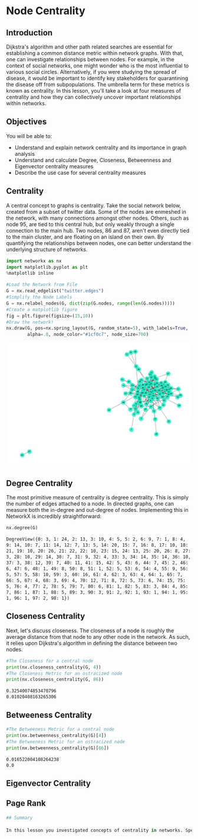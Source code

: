 
# Node Centrality 

## Introduction

Dijkstra's algorithm and other path related searches are essential for establishing a common distance metric within network graphs. With that, one can investigate relationships between nodes. For example, in the context of social networks, one might wonder who is the most influential to various social circles. Alternatively, if you were studying the spread of disease, it would be important to identify key stakeholders for quarantining the disease off from subpopulations. The umbrella term for these metrics is known as centrality. In this lesson, you'll take a look at four measures of centrality and how they can collectively uncover important relationships within networks.

## Objectives

You will be able to:

* Understand and explain network centrality and its importance in graph analysis
* Understand and calculate Degree, Closeness, Betweenness and Eigenvector centrality measures
* Describe the use case for several centrality measures

## Centrality

A central concept to graphs is centrality. Take the social network below, created from a subset of twitter data. Some of the nodes are enmeshed in the network, with many connections amongst other nodes. Others, such as node 95, are tied to this central hub, but only weakly through a single connection to the main hub. Two nodes, 86 and 87, aren't even directly tied to the main cluster, and are floating on an island on their own. By quantifying the relationships between nodes, one can better understand the underlying structure of networks.


```python
import networkx as nx
import matplotlib.pyplot as plt
%matplotlib inline
```


```python
#Load the Network from File
G = nx.read_edgelist("twitter.edges")
#Simplify the Node Labels
G = nx.relabel_nodes(G, dict(zip(G.nodes, range(len(G.nodes)))))
#Create a matplotlib figure
fig = plt.figure(figsize=(15,10))
#Draw the network!
nx.draw(G, pos=nx.spring_layout(G, random_state=5), with_labels=True,
        alpha=.8, node_color="#1cf0c7", node_size=700)
```


![png](index_files/index_4_0.png)


## Degree Centrality 

The most primitive measure of centrality is degree centrality. This is simply the number of edges attached to a node. In directed graphs, one can measure both the in-degree and out-degree of nodes. Implementing this in NetworkX is incredibly straightforward:


```python
nx.degree(G)
```




    DegreeView({0: 3, 1: 24, 2: 13, 3: 10, 4: 5, 5: 2, 6: 9, 7: 1, 8: 4, 9: 14, 10: 7, 11: 14, 12: 7, 13: 5, 14: 20, 15: 7, 16: 8, 17: 10, 18: 21, 19: 10, 20: 26, 21: 22, 22: 10, 23: 15, 24: 13, 25: 20, 26: 8, 27: 3, 28: 10, 29: 14, 30: 7, 31: 9, 32: 4, 33: 3, 34: 14, 35: 14, 36: 10, 37: 3, 38: 12, 39: 7, 40: 11, 41: 15, 42: 5, 43: 6, 44: 7, 45: 2, 46: 6, 47: 6, 48: 1, 49: 8, 50: 8, 51: 1, 52: 5, 53: 6, 54: 4, 55: 9, 56: 5, 57: 5, 58: 10, 59: 3, 60: 16, 61: 4, 62: 3, 63: 4, 64: 1, 65: 7, 66: 5, 67: 4, 68: 3, 69: 4, 70: 12, 71: 8, 72: 5, 73: 6, 74: 15, 75: 5, 76: 4, 77: 2, 78: 5, 79: 7, 80: 6, 81: 1, 82: 5, 83: 3, 84: 4, 85: 7, 86: 1, 87: 1, 88: 5, 89: 3, 90: 3, 91: 2, 92: 1, 93: 1, 94: 1, 95: 1, 96: 1, 97: 2, 98: 1})



## Closeness Centrality

Next, let's discuss closeness. The closeness of a node is roughly the average distance from that node to any other node in the network. As such, it relies upon Dijkstra's algorithm in defining the distance between two nodes. 



```python
#The Closeness for a central node
print(nx.closeness_centrality(G, 4))
#The Closeness Metric for an ostracized node
print(nx.closeness_centrality(G, 86))
```

    0.32540074853470796
    0.01020408163265306


## Betweeness Centrality




```python
#The Betweeness Metric for a central node
print(nx.betweenness_centrality(G)[4])
#The Betweeness Metric for an ostracized node
print(nx.betweenness_centrality(G)[86])
```

    0.016522004108264238
    0.0


## Eigenvector Centrality



## Page Rank



```python
## Summary

In this lesson you investigated concepts of centrality in networks. Specifically, you took a look at four 
```
